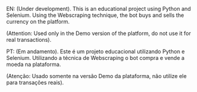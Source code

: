 EN: (Under development). This is an educational project using Python and Selenium. Using the Webscraping technique, the bot buys and sells the currency on the platform.

(Attention: Used only in the Demo version of the platform, do not use it for real transactions).

PT: (Em andamento). Este é um projeto educacional utilizando Python e Selenium. Utilizando a técnica de Webscraping o bot compra e vende a moeda na plataforma.

(Atenção: Usado somente na versão Demo da plataforma, não utilize ele para transações reais).
